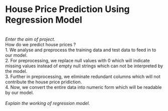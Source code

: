 # House Price Prediction Using Regression Model
<br>
<i>Enter the aim of project.</i>
<br>
How do we predict house prices ?
<br>
1. We analyse and preprocess the training data and test data to feed in to our model. <br>
2. For preprocessing, we replace null values with 0 which will indicate missing values instead of empty null strings which can not be interpreted by the model.<br>
3. Further in preprocessing, we eliminate redundant columns which will not contribute the house price pridiction.<br>
4. Now, we convert the entire data into numeric form which will be readable by our model.<br>
<br>
<i>Explain the working of regression model.</i>
